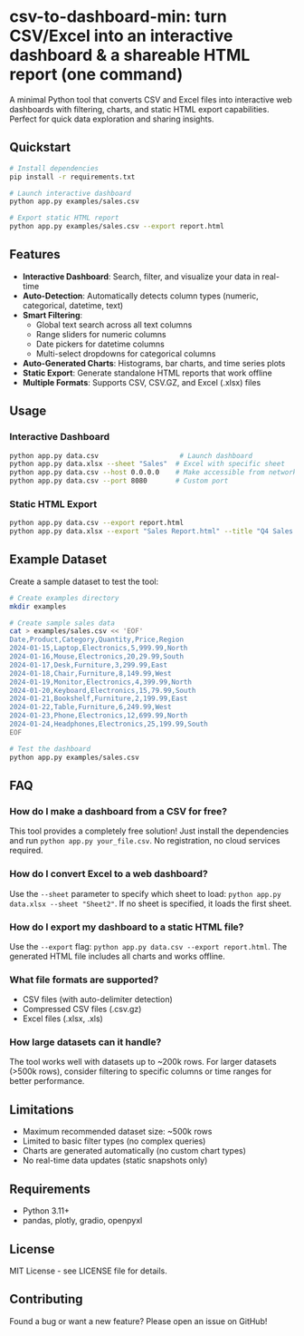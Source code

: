 # csv-to-dashboard-min: turn CSV/Excel into an interactive dashboard & a shareable HTML report (one command)

A minimal Python tool that converts CSV and Excel files into interactive web dashboards with filtering, charts, and static HTML export capabilities. Perfect for quick data exploration and sharing insights.

## Quickstart

```bash
# Install dependencies
pip install -r requirements.txt

# Launch interactive dashboard
python app.py examples/sales.csv

# Export static HTML report
python app.py examples/sales.csv --export report.html
```

## Features

- **Interactive Dashboard**: Search, filter, and visualize your data in real-time
- **Auto-Detection**: Automatically detects column types (numeric, categorical, datetime, text)
- **Smart Filtering**: 
  - Global text search across all text columns
  - Range sliders for numeric columns
  - Date pickers for datetime columns
  - Multi-select dropdowns for categorical columns
- **Auto-Generated Charts**: Histograms, bar charts, and time series plots
- **Static Export**: Generate standalone HTML reports that work offline
- **Multiple Formats**: Supports CSV, CSV.GZ, and Excel (.xlsx) files

## Usage

### Interactive Dashboard
```bash
python app.py data.csv                    # Launch dashboard
python app.py data.xlsx --sheet "Sales"  # Excel with specific sheet
python app.py data.csv --host 0.0.0.0    # Make accessible from network
python app.py data.csv --port 8080       # Custom port
```

### Static HTML Export
```bash
python app.py data.csv --export report.html
python app.py data.xlsx --export "Sales Report.html" --title "Q4 Sales Analysis"
```

## Example Dataset

Create a sample dataset to test the tool:

```bash
# Create examples directory
mkdir examples

# Create sample sales data
cat > examples/sales.csv << 'EOF'
Date,Product,Category,Quantity,Price,Region
2024-01-15,Laptop,Electronics,5,999.99,North
2024-01-16,Mouse,Electronics,20,29.99,South
2024-01-17,Desk,Furniture,3,299.99,East
2024-01-18,Chair,Furniture,8,149.99,West
2024-01-19,Monitor,Electronics,4,399.99,North
2024-01-20,Keyboard,Electronics,15,79.99,South
2024-01-21,Bookshelf,Furniture,2,199.99,East
2024-01-22,Table,Furniture,6,249.99,West
2024-01-23,Phone,Electronics,12,699.99,North
2024-01-24,Headphones,Electronics,25,199.99,South
EOF

# Test the dashboard
python app.py examples/sales.csv
```

## FAQ

### How do I make a dashboard from a CSV for free?
This tool provides a completely free solution! Just install the dependencies and run `python app.py your_file.csv`. No registration, no cloud services required.

### How do I convert Excel to a web dashboard?
Use the `--sheet` parameter to specify which sheet to load: `python app.py data.xlsx --sheet "Sheet2"`. If no sheet is specified, it loads the first sheet.

### How do I export my dashboard to a static HTML file?
Use the `--export` flag: `python app.py data.csv --export report.html`. The generated HTML file includes all charts and works offline.

### What file formats are supported?
- CSV files (with auto-delimiter detection)
- Compressed CSV files (.csv.gz)
- Excel files (.xlsx, .xls)

### How large datasets can it handle?
The tool works well with datasets up to ~200k rows. For larger datasets (>500k rows), consider filtering to specific columns or time ranges for better performance.

## Limitations

- Maximum recommended dataset size: ~500k rows
- Limited to basic filter types (no complex queries)
- Charts are generated automatically (no custom chart types)
- No real-time data updates (static snapshots only)

## Requirements

- Python 3.11+
- pandas, plotly, gradio, openpyxl

## License

MIT License - see LICENSE file for details.

## Contributing

Found a bug or want a new feature? Please open an issue on GitHub!